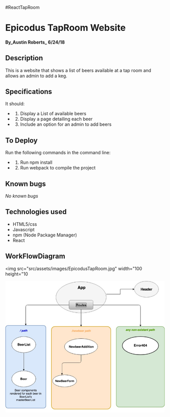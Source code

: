 

#ReactTapRoom

# Epicodus TapRoom Website #

#### By_**Austin Roberts**_ 6/24/18

## Description ##

This is a website that shows a list of beers available at a tap room and allows an admin to add a keg.

## Specifications ##
It should:

* 1. Display a List of available beers
* 2. Display a page detailing each beer
* 3. Include an option for an admin to add beers

## To Deploy ##
Run the following commands in the command line:
* 1. Run npm install
* 2. Run webpack to compile the project

## Known bugs ##

_No known bugs_

## Technologies used ##
* HTML5/css
* Javascript
* npm (Node Package Manager)
* React

## WorkFlowDiagram ##


<img src="src/assets/images/EpicodusTapRoom.jpg" width="100 height="10

![](src/assets/images/EpicodusTapRoom.jpg)
